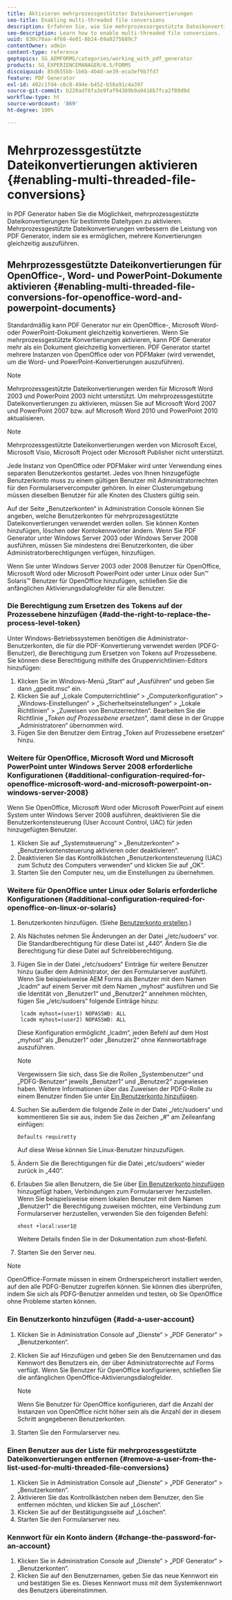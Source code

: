 ```yaml
---
title: Aktivieren mehrprozessgestützter Dateikonvertierungen
seo-title: Enabling multi-threaded file conversions
description: Erfahren Sie, wie Sie mehrprozessorgestützte Dateikonvertierung aktivieren.
seo-description: Learn how to enable multi-threaded file conversions.
uuid: 830c78aa-4f68-4e01-8b24-69a0275689c7
contentOwner: admin
content-type: reference
geptopics: SG_AEMFORMS/categories/working_with_pdf_generator
products: SG_EXPERIENCEMANAGER/6.5/FORMS
discoiquuid: 85d655bb-1b6b-4b4d-ae39-eca3ef9b7fd7
feature: PDF Generator
exl-id: 402c1fd4-c6c8-494e-b452-b56a91c4a397
source-git-commit: b220adf6fa3e9faf94389b9a9416b7fca2f89d9d
workflow-type: ht
source-wordcount: '869'
ht-degree: 100%

---
```


# Mehrprozessgestützte Dateikonvertierungen aktivieren {#enabling-multi-threaded-file-conversions}

In PDF Generator haben Sie die Möglichkeit, mehrprozessgestützte Dateikonvertierungen für bestimmte Dateitypen zu aktivieren. Mehrprozessgestützte Dateikonvertierungen verbessern die Leistung von PDF Generator, indem sie es ermöglichen, mehrere Konvertierungen gleichzeitig auszuführen.

## Mehrprozessgestützte Dateikonvertierungen für OpenOffice-, Word- und PowerPoint-Dokumente aktivieren {#enabling-multi-threaded-file-conversions-for-openoffice-word-and-powerpoint-documents}

Standardmäßig kann PDF Generator nur ein OpenOffice-, Microsoft Word- oder PowerPoint-Dokument gleichzeitig konvertieren. Wenn Sie mehrprozessgestützte Konvertierungen aktivieren, kann PDF Generator mehr als ein Dokument gleichzeitig konvertieren. PDF Generator startet mehrere Instanzen von OpenOffice oder von PDFMaker (wird verwendet, um die Word- und PowerPoint-Konvertierungen auszuführen).

>[!NOTE]
>
>Mehrprozessgestützte Dateikonvertierungen werden für Microsoft Word 2003 und PowerPoint 2003 nicht unterstützt. Um mehrprozessgestützte Dateikonvertierungen zu aktivieren, müssen Sie auf Microsoft Word 2007 und PowerPoint 2007 bzw. auf Microsoft Word 2010 und PowerPoint 2010 aktualisieren.

>[!NOTE]
>
>Mehrprozessgestützte Dateikonvertierungen werden von Microsoft Excel, Microsoft Visio, Microsoft Project oder Microsoft Publisher nicht unterstützt.

Jede Instanz von OpenOffice oder PDFMaker wird unter Verwendung eines separaten Benutzerkontos gestartet. Jedes von Ihnen hinzugefügte Benutzerkonto muss zu einem gültigen Benutzer mit Administratorrechten für den Formularservercomputer gehören. In einer Clusterumgebung müssen dieselben Benutzer für alle Knoten des Clusters gültig sein.

Auf der Seite „Benutzerkonten“ in Administration Console können Sie angeben, welche Benutzerkonten für mehrprozessgestützte Dateikonvertierungen verwendet werden sollen. Sie können Konten hinzufügen, löschen oder Kontokennwörter ändern. Wenn Sie PDF Generator unter Windows Server 2003 oder Windows Server 2008 ausführen, müssen Sie mindestens drei Benutzerkonten, die über Administratorberechtigungen verfügen, hinzufügen.

Wenn Sie unter Windows Server 2003 oder 2008 Benutzer für OpenOffice, Microsoft Word oder Microsoft PowerPoint oder unter Linux oder Sun™ Solaris™ Benutzer für OpenOffice hinzufügen, schließen Sie die anfänglichen Aktivierungsdialogfelder für alle Benutzer.

### Die Berechtigung zum Ersetzen des Tokens auf der Prozessebene hinzufügen {#add-the-right-to-replace-the-process-level-token}

Unter Windows-Betriebssystemen benötigen die Administrator-Benutzerkonten, die für die PDF-Konvertierung verwendet werden (PDFG-Benutzer), die Berechtigung zum Ersetzen von Tokens auf Prozessebene. Sie können diese Berechtigung mithilfe des Gruppenrichtlinien-Editors hinzufügen:

1. Klicken Sie im Windows-Menü „Start“ auf „Ausführen“ und geben Sie dann „gpedit.msc“ ein.
1. Klicken Sie auf „Lokale Computerrichtlinie“ > „Computerkonfiguration“ > „Windows-Einstellungen“ > „Sicherheitseinstellungen“ > „Lokale Richtlinien“ > „Zuweisen von Benutzerrechten“. Bearbeiten Sie die Richtlinie „*Token auf Prozessebene ersetzen*“, damit diese in der Gruppe „Administratoren“ übernommen wird.
1. Fügen Sie den Benutzer dem Eintrag „Token auf Prozessebene ersetzen“ hinzu.

### Weitere für OpenOffice, Microsoft Word und Microsoft PowerPoint unter Windows Server 2008 erforderliche Konfigurationen {#additional-configuration-required-for-openoffice-microsoft-word-and-microsoft-powerpoint-on-windows-server-2008}

Wenn Sie OpenOffice, Microsoft Word oder Microsoft PowerPoint auf einem System unter Windows Server 2008 ausführen, deaktivieren Sie die Benutzerkontensteuerung (User Account Control, UAC) für jeden hinzugefügten Benutzer.

1. Klicken Sie auf „Systemsteuerung“ > „Benutzerkonten“ > „Benutzerkontensteuerung aktivieren oder deaktivieren“.
1. Deaktivieren Sie das Kontrollkästchen „Benutzerkontensteuerung (UAC) zum Schutz des Computers verwenden“ und klicken Sie auf „OK“.
1. Starten Sie den Computer neu, um die Einstellungen zu übernehmen.

### Weitere für OpenOffice unter Linux oder Solaris erforderliche Konfigurationen {#additional-configuration-required-for-openoffice-on-linux-or-solaris}

1. Benutzerkonten hinzufügen. (Siehe [Benutzerkonto erstellen](enabling-multi-threaded-file-conversions.md#add-a-user-account).)
1. Als Nächstes nehmen Sie Änderungen an der Datei „/etc/sudoers“ vor. Die Standardberechtigung für diese Datei ist „440“. Ändern Sie die Berechtigung für diese Datei auf Schreibberechtigung.
1. Fügen Sie in der Datei „/etc/sudoers“ Einträge für weitere Benutzer hinzu (außer dem Administrator, der den Formularserver ausführt). Wenn Sie beispielsweise AEM Forms als Benutzer mit dem Namen „lcadm“ auf einem Server mit dem Namen „myhost“ ausführen und Sie die Identität von „Benutzer1“ und „Benutzer2“ annehmen möchten, fügen Sie „/etc/sudoers“ folgende Einträge hinzu:

   ```shell
    lcadm myhost=(user1) NOPASSWD: ALL
    lcadm myhost=(user2) NOPASSWD: ALL
   ```

   Diese Konfiguration ermöglicht „lcadm“, jeden Befehl auf dem Host „myhost“ als „Benutzer1“ oder „Benutzer2“ ohne Kennwortabfrage auszuführen.

   >[!NOTE]
   >
   >Vergewissern Sie sich, dass Sie die Rollen „Systembenutzer“ und „PDFG-Benutzer“ jeweils „Benutzer1“ und „Benutzer2“ zugewiesen haben. Weitere Informationen über das Zuweisen der PDFG-Rolle zu einem Benutzer finden Sie unter [Ein Benutzerkonto hinzufügen](enabling-multi-threaded-file-conversions.md#add-a-user-account).

1. Suchen Sie außerdem die folgende Zeile in der Datei „/etc/sudoers“ und kommentieren Sie sie aus, indem Sie das Zeichen „#“ am Zeileanfang einfügen:

   ```shell
   Defaults requiretty
   ```

   Auf diese Weise können Sie Linux-Benutzer hinzuzufügen.

1. Ändern Sie die Berechtigungen für die Datei „etc/sudoers“ wieder zurück in „440“.
1. Erlauben Sie allen Benutzern, die Sie über [Ein Benutzerkonto hinzufügen](enabling-multi-threaded-file-conversions.md#add-a-user-account) hinzugefügt haben, Verbindungen zum Formularserver herzustellen. Wenn Sie beispielsweise einem lokalen Benutzer mit dem Namen „Benutzer1“ die Berechtigung zuweisen möchten, eine Verbindung zum Formularserver herzustellen, verwenden Sie den folgenden Befehl:

   `xhost +local:user1@`

   Weitere Details finden Sie in der Dokumentation zum xhost-Befehl.

1. Starten Sie den Server neu.

>[!NOTE]
>
>OpenOffice-Formate müssen in einem Ordnerspeicherort installiert werden, auf den alle PDFG-Benutzer zugreifen können. Sie können dies überprüfen, indem Sie sich als PDFG-Benutzer anmelden und testen, ob Sie OpenOffice ohne Probleme starten können.

### Ein Benutzerkonto hinzufügen {#add-a-user-account}

1. Klicken Sie in Administration Console auf „Dienste“ > „PDF Generator“ > „Benutzerkonten“.
1. Klicken Sie auf Hinzufügen und geben Sie den Benutzernamen und das Kennwort des Benutzers ein, der über Administratorrechte auf Forms verfügt. Wenn Sie Benutzer für OpenOffice konfigurieren, schließen Sie die anfänglichen OpenOffice-Aktivierungsdialogfelder.

   >[!NOTE]
   >
   >Wenn Sie Benutzer für OpenOffice konfigurieren, darf die Anzahl der Instanzen von OpenOffice nicht höher sein als die Anzahl der in diesem Schritt angegebenen Benutzerkonten.

1. Starten Sie den Formularserver neu.

### Einen Benutzer aus der Liste für mehrprozessgestützte Dateikonvertierungen entfernen {#remove-a-user-from-the-list-used-for-multi-threaded-file-conversions}

1. Klicken Sie in Administration Console auf „Dienste“ > „PDF Generator“ > „Benutzerkonten“.
1. Aktivieren Sie das Kontrollkästchen neben dem Benutzer, den Sie entfernen möchten, und klicken Sie auf „Löschen“.
1. Klicken Sie auf der Bestätigungsseite auf „Löschen“.
1. Starten Sie den Formularserver neu.

### Kennwort für ein Konto ändern {#change-the-password-for-an-account}

1. Klicken Sie in Administration Console auf „Dienste“ > „PDF Generator“ > „Benutzerkonten“.
1. Klicken Sie auf den Benutzernamen, geben Sie das neue Kennwort ein und bestätigen Sie es. Dieses Kennwort muss mit dem Systemkennwort des Benutzers übereinstimmen.
